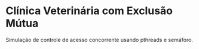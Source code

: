 # Clínica Veterinária com Exclusão Mútua

Simulação de controle de acesso concorrente usando pthreads e semáforo.
